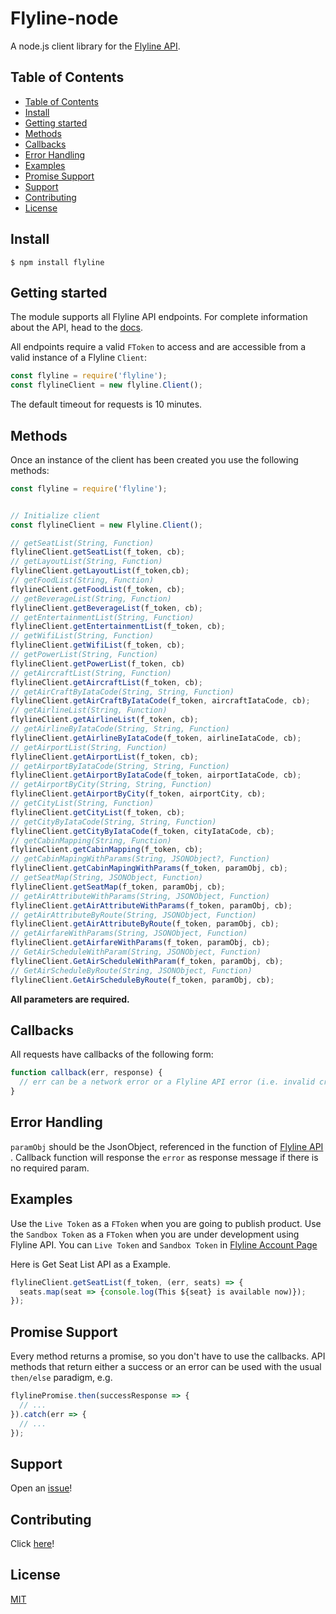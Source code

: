 Flyline-node  
==============

A node.js client library for the [Flyline API][1].

## Table of Contents
  - [Table of Contents](#table-of-contents)
  - [Install](#install)
  - [Getting started](#getting-started)
  - [Methods](#methods)
  - [Callbacks](#callbacks)
  - [Error Handling](#error-handling)
  - [Examples](#examples)
  - [Promise Support](#promise-support)
  - [Support](#support)
  - [Contributing](#contributing)
  - [License](#license)

## Install

```console
$ npm install flyline
```


## Getting started

The module supports all Flyline API endpoints.  For complete information about the API, head
to the [docs][2].

All endpoints require a valid `FToken` to
access and are accessible from a valid instance of a Flyline `Client`:

```javascript
const flyline = require('flyline');
const flylineClient = new flyline.Client();
```

The default timeout for requests is 10 minutes.

## Methods

Once an instance of the client has been created you use the following methods:

```javascript
const flyline = require('flyline');


// Initialize client
const flylineClient = new Flyline.Client();

// getSeatList(String, Function)
flylineClient.getSeatList(f_token, cb);
// getLayoutList(String, Function)
flylineClient.getLayoutList(f_token,cb);
// getFoodList(String, Function)
flylineClient.getFoodList(f_token, cb);
// getBeverageList(String, Function)
flylineClient.getBeverageList(f_token, cb);
// getEntertainmentList(String, Function)
flylineClient.getEntertainmentList(f_token, cb);
// getWifiList(String, Function)
flylineClient.getWifiList(f_token, cb);
// getPowerList(String, Function)
flylineClient.getPowerList(f_token, cb)
// getAircraftList(String, Function)
flylineClient.getAircraftList(f_token, cb);
// getAirCraftByIataCode(String, String, Function)
flylineClient.getAirCraftByIataCode(f_token, aircraftIataCode, cb);
// getAirlineList(String, Function)
flylineClient.getAirlineList(f_token, cb);
// getAirlineByIataCode(String, String, Function)
flylineClient.getAirlineByIataCode(f_token, airlineIataCode, cb);
// getAirportList(String, Function)
flylineClient.getAirportList(f_token, cb);
// getAirportByIataCode(String, String, Function)
flylineClient.getAirportByIataCode(f_token, airportIataCode, cb);
// getAirportByCity(String, String, Function)
flylineClient.getAirportByCity(f_token, airportCity, cb);
// getCityList(String, Function)
flylineClient.getCityList(f_token, cb);
// getCityByIataCode(String, String, Function)
flylineClient.getCityByIataCode(f_token, cityIataCode, cb);
// getCabinMapping(String, Function)
flylineClient.getCabinMapping(f_token, cb);
// getCabinMapingWithParams(String, JSONObject?, Function)
flylineClient.getCabinMapingWithParams(f_token, paramObj, cb);
// getSeatMap(String, JSONObject, Function)
flylineClient.getSeatMap(f_token, paramObj, cb);
// getAirAttributeWithParams(String, JSONObject, Function)
flylineClient.getAirAttributeWithParams(f_token, paramObj, cb);
// getAirAttributeByRoute(String, JSONObject, Function)
flylineClient.getAirAttributeByRoute(f_token, paramObj, cb);
// getAirfareWithParams(String, JSONObject, Function)
flylineClient.getAirfareWithParams(f_token, paramObj, cb);
// GetAirScheduleWithParam(String, JSONObject, Function)
flylineClient.GetAirScheduleWithParam(f_token, paramObj, cb);
// GetAirScheduleByRoute(String, JSONObject, Function)
flylineClient.GetAirScheduleByRoute(f_token, paramObj, cb);
```
**All parameters are required.**

## Callbacks

All requests have callbacks of the following form:

```javascript
function callback(err, response) {
  // err can be a network error or a Flyline API error (i.e. invalid credentials)
}
```

## Error Handling

`paramObj` should be the JsonObject, referenced in the function of [Flyline API ][2].
Callback function will response the `error` as response message if there is no required param.

## Examples

Use the `Live Token` as a `FToken` when you are going to publish product.
Use the `Sandbox Token` as a `FToken` when you are under development using Flyline API. 
You can `Live Token` and `Sandbox Token` in [Flyline Account Page][3]

Here is Get Seat List API as a Example.
```javascript
flylineClient.getSeatList(f_token, (err, seats) => {
  seats.map(seat => {console.log(This ${seat} is available now)});
});
```

## Promise Support
Every method returns a promise, so you don't have to use the callbacks.
API methods that return either a success or an error can be used with the
usual `then/else` paradigm, e.g.

```javascript
flylinePromise.then(successResponse => {
  // ...
}).catch(err => {
  // ...
});
```
## Support
Open an [issue][4]!

## Contributing

Click [here][6]!

## License
[MIT][5]

[1]: https://flyline.io/
[2]: https://flyline.io/api-ref/
[3]: https://flyline.io/dashboard/access-tokens
[4]: https://github.com/FlyLine-Development/flyline_node/issues/new
[5]: https://github.com/FlyLine-Development/flyline_node/blob/master/LICENSE
[6]: ./CONTRIBUTING.md
